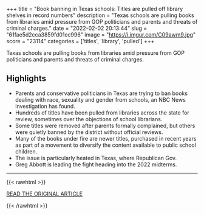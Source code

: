 +++
title = "Book banning in Texas schools: Titles are pulled off library shelves in record numbers"
description = "Texas schools are pulling books from libraries amid pressure from GOP politicians and parents and threats of criminal charges."
date = "2022-02-02 20:13:44"
slug = "61fae5d2cca3859fd01ec996"
image = "https://i.imgur.com/C09awm9.jpg"
score = "23114"
categories = ['titles', 'library', 'pulled']
+++

Texas schools are pulling books from libraries amid pressure from GOP politicians and parents and threats of criminal charges.

## Highlights

- Parents and conservative politicians in Texas are trying to ban books dealing with race, sexuality and gender from schools, an NBC News investigation has found.
- Hundreds of titles have been pulled from libraries across the state for review, sometimes over the objections of school librarians.
- Some titles were removed after parents formally complained, but others were quietly banned by the district without official reviews.
- Many of the books under fire are newer titles, purchased in recent years as part of a movement to diversify the content available to public school children.
- The issue is particularly heated in Texas, where Republican Gov.
- Greg Abbott is leading the fight heading into the 2022 midterms.

---

{{< rawhtml >}}
  <p class="article-category">
    <a target="_blank" href="https://www.nbcnews.com/news/us-news/texas-books-race-sexuality-schools-rcna13886">READ THE ORIGINAL ARTICLE</a>
  </p>
{{< /rawhtml >}}
